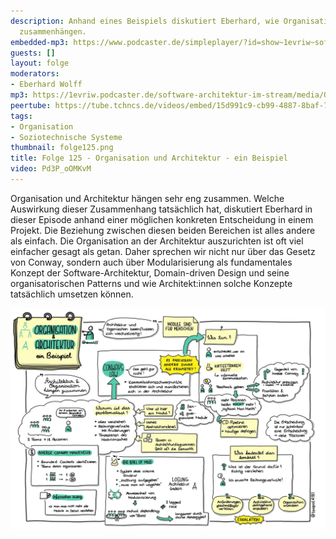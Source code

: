 ```yaml
---
description: Anhand eines Beispiels diskutiert Eberhard, wie Organisation und Architektur
  zusammenhängen.
embedded-mp3: https://www.podcaster.de/simpleplayer/?id=show~1evriw~software-architektur-im-stream~pod-271eaf9d5ee6d5707a2bd48e0c&v=1656699130
guests: []
layout: folge
moderators:
- Eberhard Wolff
mp3: https://1evriw.podcaster.de/software-architektur-im-stream/media/Organisation_und_Architektur_-_ein_Beispiel.mp3
peertube: https://tube.tchncs.de/videos/embed/15d991c9-cb99-4887-8baf-79e8521d49fa
tags:
- Organisation
- Soziotechnische Systeme
thumbnail: folge125.png
title: Folge 125 - Organisation und Architektur - ein Beispiel
video: Pd3P_oOMKvM
---
```


Organisation und Architektur hängen sehr eng zusammen. Welche
Auswirkung dieser Zusammenhang tatsächlich hat, diskutiert Eberhard in
dieser Episode anhand einer möglichen konkreten Entscheidung in einem
Projekt. Die Beziehung zwischen diesen beiden Bereichen ist alles
andere als einfach. Die Organisation an der Architektur auszurichten
ist oft viel einfacher gesagt als getan. Daher sprechen wir nicht nur
über das Gesetz von Conway, sondern auch über Modularisierung als
fundamentales Konzept der Software-Architektur, Domain-driven Design
und seine organisatorischen Patterns und wie Architekt:innen solche
Konzepte tatsächlich umsetzen können.

![Sketchnotes](/sketchnotes/folge125.jpg)


